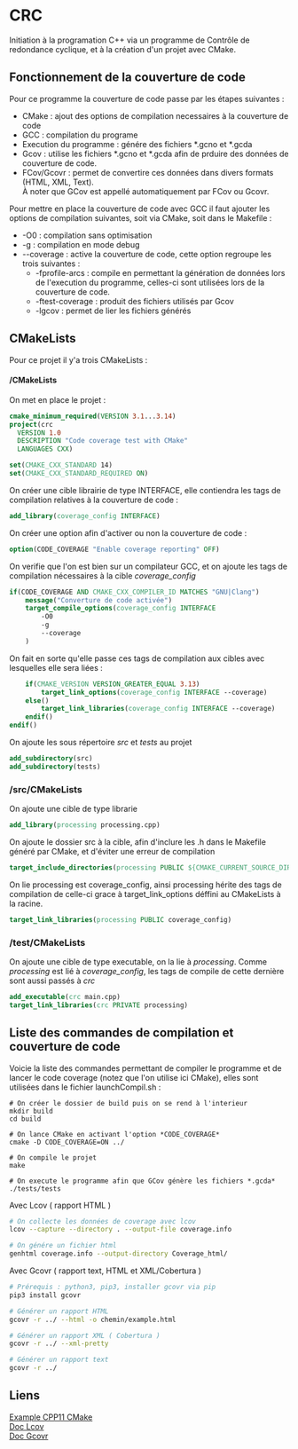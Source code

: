 # CRC
Initiation à la programation C++ via un programme de Contrôle de redondance cyclique, et à la création d'un projet avec CMake.

## Fonctionnement de la couverture de code

Pour ce programme la couverture de code passe par les étapes suivantes :
* CMake : ajout des options de compilation necessaires à la couverture de code
* GCC : compilation du programe
* Execution du programme : génére des fichiers \*.gcno et \*.gcda
* Gcov : utilise les fichiers \*.gcno et \*.gcda afin de prduire des données de couverture de code.
* FCov/Gcovr : permet de convertire ces données dans divers formats (HTML, XML, Text).  
À noter que GCov est appellé automatiquement par FCov ou Gcovr.

Pour mettre en place la couverture de code avec GCC il faut ajouter les options
de compilation suivantes, soit via CMake, soit dans le Makefile :
* -O0 : compilation sans optimisation
* -g : compilation en mode debug
* --coverage : active la couverture de code, cette option regroupe les trois suivantes :
    * -fprofile-arcs : compile en permettant la génération de données lors de l'execution du programme, celles-ci sont utilisées lors de la couverture de code.
    * -ftest-coverage : produit des fichiers utilisés par Gcov
    * -lgcov : permet de lier les fichiers générés

## CMakeLists

Pour ce projet il y'a trois CMakeLists :

#### /CMakeLists

On met en place le projet :
```CMake
cmake_minimum_required(VERSION 3.1...3.14)
project(crc
  VERSION 1.0
  DESCRIPTION "Code coverage test with CMake"
  LANGUAGES CXX)

set(CMAKE_CXX_STANDARD 14)
set(CMAKE_CXX_STANDARD_REQUIRED ON)
```

On créer une cible librairie de type INTERFACE, elle contiendra les tags de compilation relatives à la couverture de code :
```CMake
add_library(coverage_config INTERFACE)
```

On créer une option afin d'activer ou non la couverture de code :
```CMake
option(CODE_COVERAGE "Enable coverage reporting" OFF)
```

On verifie que l'on est bien sur un compilateur GCC, et on ajoute les tags de compilation nécessaires à la cible *coverage_config*
```CMake
if(CODE_COVERAGE AND CMAKE_CXX_COMPILER_ID MATCHES "GNU|Clang")
    message("Converture de code activée")
    target_compile_options(coverage_config INTERFACE
        -O0
        -g
        --coverage
    )
```

On fait en sorte qu'elle passe ces tags de compilation aux cibles avec lesquelles elle sera liées :
```CMake
    if(CMAKE_VERSION VERSION_GREATER_EQUAL 3.13)
        target_link_options(coverage_config INTERFACE --coverage)
    else()
        target_link_libraries(coverage_config INTERFACE --coverage)
    endif()
endif()
```

On ajoute les sous répertoire *src* et *tests* au projet
```CMake
add_subdirectory(src)
add_subdirectory(tests)
```

### /src/CMakeLists

On ajoute une cible de type librarie
```CMake
add_library(processing processing.cpp)
```

On ajoute le dossier src à la cible, afin d'inclure les .h dans le Makefile généré par CMake, et d'éviter une erreur de compilation
```CMake
target_include_directories(processing PUBLIC ${CMAKE_CURRENT_SOURCE_DIR})
```

On lie processing est coverage_config, ainsi processing hérite des tags de compilation de celle-ci grace à target_link_options déffini au CMakeLists à la racine.
```CMake
target_link_libraries(processing PUBLIC coverage_config)
```

### /test/CMakeLists

On ajoute une cible de type executable, on la lie à *processing*. Comme *processing* est lié à *coverage_config*, les tags de compile de cette dernière sont aussi passés à *crc*
```CMake
add_executable(crc main.cpp)
target_link_libraries(crc PRIVATE processing)
```

## Liste des commandes de compilation et couverture de code

Voicie la liste des commandes permettant de compiler le programme et de lancer le
code coverage (notez que l'on utilise ici CMake), elles sont utilisées dans le fichier launchCompil.sh :
```shell
# On créer le dossier de build puis on se rend à l'interieur
mkdir build
cd build

# On lance CMake en activant l'option *CODE_COVERAGE*
cmake -D CODE_COVERAGE=ON ../

# On compile le projet
make

# On execute le programme afin que GCov génère les fichiers *.gcda*
./tests/tests
```

Avec Lcov ( rapport HTML )
```bash
# On collecte les données de coverage avec lcov
lcov --capture --directory . --output-file coverage.info

# On génére un fichier html
genhtml coverage.info --output-directory Coverage_html/
```

Avec Gcovr ( rapport text, HTML et XML/Cobertura )
```sh
# Prérequis : python3, pip3, installer gcovr via pip
pip3 install gcovr

# Générer un rapport HTML
gcovr -r ../ --html -o chemin/example.html

# Générer un rapport XML ( Cobertura )
gcovr -r ../ --xml-pretty

# Générer un rapport text
gcovr -r ../
```

## Liens
[Example CPP11 CMake](https://github.com/codecov/example-cpp11-cmake)  
[Doc Lcov](http://ltp.sourceforge.net/coverage/lcov.php)  
[Doc Gcovr](http://www.gcovr.com/en/stable/installation.html)  
